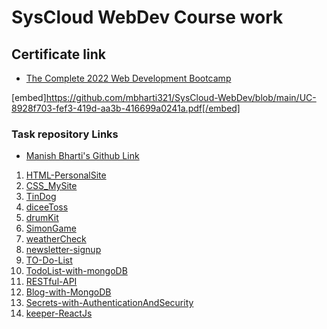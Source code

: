 # SysCloud WebDev Course work

## Certificate link
- [The Complete 2022 Web Development Bootcamp
](http://ude.my/UC-8928f703-fef3-419d-aa3b-416699a0241a)

<!-- UC-8928f703-fef3-419d-aa3b-416699a0241a.pdf -->
<!-- xfun::embed_file("UC-8928f703-fef3-419d-aa3b-416699a0241a.pdf") -->
<!-- <embed src="UC-8928f703-fef3-419d-aa3b-416699a0241a.pdf" type="application/pdf"> -->
<!-- <object data="UC-8928f703-fef3-419d-aa3b-416699a0241a.pdf" type="application/pdf" width="100%"> 
</object> -->
[embed]https://github.com/mbharti321/SysCloud-WebDev/blob/main/UC-8928f703-fef3-419d-aa3b-416699a0241a.pdf[/embed]

### Task repository Links
- [Manish Bharti's Github Link](https://github.com/mbharti321)


1. [HTML-PersonalSite](https://github.com/mbharti321/HTML-PersonalSite)
2. [CSS_MySite](https://github.com/mbharti321/CSS_MySite)
3. [TinDog](https://github.com/mbharti321/TinDog)
4. [diceeToss](https://github.com/mbharti321/diceeToss)
5. [drumKit](https://github.com/mbharti321/drumKit)
6. [SimonGame](https://github.com/mbharti321/SimonGame)
7. [weatherCheck](https://github.com/mbharti321/weatherCheck)
8. [newsletter-signup](https://github.com/mbharti321/newsletter-signup)
9. [TO-Do-List ](https://github.com/mbharti321/TO-Do-List)
10. [TodoList-with-mongoDB](https://github.com/mbharti321/TodoList-with-mongoDB)
11. [RESTful-API](https://github.com/mbharti321/RESTful-API)
12. [Blog-with-MongoDB](https://github.com/mbharti321/Blog-with-MongoDB)
13. [Secrets-with-AuthenticationAndSecurity](https://github.com/mbharti321/Secrets-with-AuthenticationAndSecurity)
14. [keeper-ReactJs](https://github.com/mbharti321/keeper-ReactJs)

